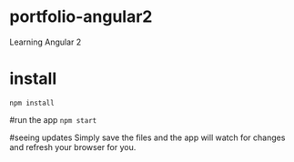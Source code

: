 # portfolio-angular2
Learning Angular 2

# install
`npm install`

#run the app
`npm start`

#seeing updates
Simply save the files and the app will watch for changes and refresh your browser for you. 
